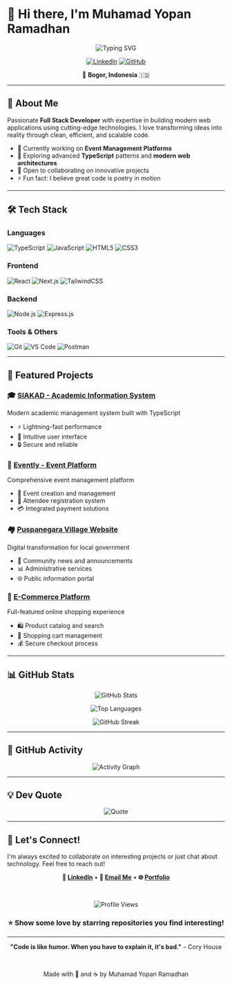 # 👋 Hi there, I'm Muhamad Yopan Ramadhan

<div align="center">
  
  ![Typing SVG](https://readme-typing-svg.demolab.com?font=Fira+Code&weight=600&size=28&pause=1000&color=3B82F6&center=true&vCenter=true&random=false&width=600&lines=Full+Stack+Developer;TypeScript+%7C+JavaScript+Enthusiast;Building+Digital+Solutions+🚀)

  [![LinkedIn](https://img.shields.io/badge/LinkedIn-0077B5?style=for-the-badge&logo=linkedin&logoColor=white)](https://www.linkedin.com/in/muhamad-yopan-ramadhan-205902296/)
  [![GitHub](https://img.shields.io/badge/GitHub-100000?style=for-the-badge&logo=github&logoColor=white)](https://github.com/y6rmdhn)
  
  📍 **Bogor, Indonesia** 🇮🇩
  
</div>

---

## 🚀 About Me

Passionate **Full Stack Developer** with expertise in building modern web applications using cutting-edge technologies. I love transforming ideas into reality through clean, efficient, and scalable code.

- 🔭 Currently working on **Event Management Platforms**
- 🌱 Exploring advanced **TypeScript** patterns and **modern web architectures**
- 💼 Open to collaborating on innovative projects
- ⚡ Fun fact: I believe great code is poetry in motion

---

## 🛠️ Tech Stack

### Languages
![TypeScript](https://img.shields.io/badge/TypeScript-007ACC?style=for-the-badge&logo=typescript&logoColor=white)
![JavaScript](https://img.shields.io/badge/JavaScript-F7DF1E?style=for-the-badge&logo=javascript&logoColor=black)
![HTML5](https://img.shields.io/badge/HTML5-E34F26?style=for-the-badge&logo=html5&logoColor=white)
![CSS3](https://img.shields.io/badge/CSS3-1572B6?style=for-the-badge&logo=css3&logoColor=white)

### Frontend
![React](https://img.shields.io/badge/React-20232A?style=for-the-badge&logo=react&logoColor=61DAFB)
![Next.js](https://img.shields.io/badge/Next.js-000000?style=for-the-badge&logo=next.js&logoColor=white)
![TailwindCSS](https://img.shields.io/badge/Tailwind_CSS-38B2AC?style=for-the-badge&logo=tailwind-css&logoColor=white)

### Backend
![Node.js](https://img.shields.io/badge/Node.js-43853D?style=for-the-badge&logo=node.js&logoColor=white)
![Express.js](https://img.shields.io/badge/Express.js-404D59?style=for-the-badge&logo=express&logoColor=white)

### Tools & Others
![Git](https://img.shields.io/badge/Git-F05032?style=for-the-badge&logo=git&logoColor=white)
![VS Code](https://img.shields.io/badge/VS_Code-007ACC?style=for-the-badge&logo=visual-studio-code&logoColor=white)
![Postman](https://img.shields.io/badge/Postman-FF6C37?style=for-the-badge&logo=postman&logoColor=white)

---

## 📌 Featured Projects

### 🎓 [SIAKAD - Academic Information System](https://github.com/y6rmdhn/Frontend-SIAKAD)
Modern academic management system built with TypeScript
- ⚡ Lightning-fast performance
- 🎨 Intuitive user interface
- 🔒 Secure and reliable

### 🎉 [Evently - Event Platform](https://github.com/y6rmdhn/fe-evently-platform)
Comprehensive event management platform
- 📅 Event creation and management
- 👥 Attendee registration system
- 💳 Integrated payment solutions

### 🏘️ [Puspanegara Village Website](https://github.com/y6rmdhn/website-desa-puspanegara)
Digital transformation for local government
- 📰 Community news and announcements
- 📊 Administrative services
- 🌐 Public information portal

### 🛒 [E-Commerce Platform](https://github.com/y6rmdhn/ecommerse-react-js)
Full-featured online shopping experience
- 🛍️ Product catalog and search
- 🛒 Shopping cart management
- 💰 Secure checkout process

---

## 📊 GitHub Stats

<div align="center">
  
  ![GitHub Stats](https://github-readme-stats.vercel.app/api?username=y6rmdhn&show_icons=true&theme=tokyonight&hide_border=true&bg_color=0D1117&title_color=3B82F6&icon_color=3B82F6&text_color=C9D1D9)
  
  ![Top Languages](https://github-readme-stats.vercel.app/api/top-langs/?username=y6rmdhn&layout=compact&theme=tokyonight&hide_border=true&bg_color=0D1117&title_color=3B82F6&text_color=C9D1D9)
  
  ![GitHub Streak](https://github-readme-streak-stats.herokuapp.com/?user=y6rmdhn&theme=tokyonight&hide_border=true&background=0D1117&stroke=3B82F6&ring=3B82F6&fire=3B82F6&currStreakLabel=3B82F6)

</div>

---

## 🌟 GitHub Activity

<div align="center">
  
  ![Activity Graph](https://github-readme-activity-graph.vercel.app/graph?username=y6rmdhn&theme=tokyo-night&hide_border=true&bg_color=0D1117&color=3B82F6&line=3B82F6&point=3B82F6)

</div>

---

## 💡 Dev Quote

<div align="center">
  
  ![Quote](https://quotes-github-readme.vercel.app/api?type=horizontal&theme=tokyonight)

</div>

---

## 🤝 Let's Connect!

I'm always excited to collaborate on interesting projects or just chat about technology. Feel free to reach out!

<div align="center">

  **💼 [LinkedIn](https://www.linkedin.com/in/muhamad-yopan-ramadhan-205902296/)** • **📧 [Email Me](yopanramadhan8@gmail.com)** • **🌐 [Portfolio](https://your-portfolio.com)**

  <br>
  
  ![Profile Views](https://komarev.com/ghpvc/?username=y6rmdhn&color=3B82F6&style=for-the-badge)
  
  ### ⭐ Show some love by starring repositories you find interesting!

</div>

---

<div align="center">
  
  **"Code is like humor. When you have to explain it, it's bad."** – Cory House
  
  <br>
  
  Made with 💙 and ☕ by Muhamad Yopan Ramadhan
  
</div>
